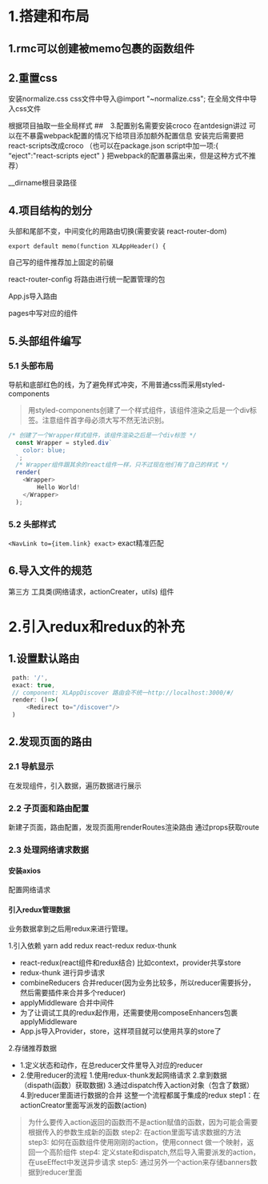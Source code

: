 # 1.搭建和布局
## 1.rmc可以创建被memo包裹的函数组件
## 2.重置css
安装normalize.css
css文件中导入@import "~normalize.css";
在全局文件中导入css文件

根据项目抽取一些全局样式
##　3.配置别名需要安装croco
在antdesign讲过
可以在不暴露webpack配置的情况下给项目添加额外配置信息
安装完后需要把react-scripts改成croco
（也可以在package.json script中加一项:{ “eject":"react-scripts eject" }
把webpack的配置暴露出来，但是这种方式不推荐）

__dirname根目录路径

## 4.项目结构的划分
头部和尾部不变，中间变化的用路由切换(需要安装 react-router-dom)
```
export default memo(function XLAppHeader() {
```
自己写的组件推荐加上固定的前缀

react-router-config 将路由进行统一配置管理的包

App.js导入路由

pages中写对应的组件

## 5.头部组件编写
### 5.1 头部布局
导航和底部红色的线，为了避免样式冲突，不用普通css而采用styled-components
>用styled-components创建了一个样式组件，该组件渲染之后是一个div标签。注意组件首字母必须大写不然无法识别。
```javascript
/* 创建了一个Wrapper样式组件，该组件渲染之后是一个div标签 */
  const Wrapper = styled.div`
    color: blue;
  `;
  /* Wrapper组件跟其余的react组件一样，只不过现在他们有了自己的样式 */
  render(
    <Wrapper>
        Hello World!
    </Wrapper>
  );
```
### 5.2 头部样式
```<NavLink to={item.link} exact>```
exact精准匹配
## 6.导入文件的规范
第三方
工具类(网络请求，actionCreater，utils)
组件
# 2.引入redux和redux的补充
## 1.设置默认路由
```javaScript
 path: '/',
 exact: true,
 // component: XLAppDiscover 路由会不统一http://localhost:3000/#/
 render: ()=>(
     <Redirect to="/discover"/>
 )
```
## 2.发现页面的路由
### 2.1 导航显示
在发现组件，引入数据，遍历数据进行展示
### 2.2 子页面和路由配置
新建子页面，路由配置，发现页面用renderRoutes渲染路由
通过props获取route
### 2.3 处理网络请求数据
#### 安装axios
配置网络请求
#### 引入redux管理数据
业务数据拿到之后用redux来进行管理。

1.引入依赖
yarn add redux react-redux redux-thunk
+ react-redux(react组件和redux结合) 比如context，provider共享store
+ redux-thunk 进行异步请求
+ combineReducers 合并reducer(因为业务比较多，所以reducer需要拆分，然后需要插件来合并多个reducer)
+ applyMiddleware 合并中间件
+ 为了让调试工具的redux起作用，还需要使用composeEnhancers包裹applyMiddleware
+ App.js导入Provider，store，这样项目就可以使用共享的store了
  
2.存储推荐数据
+ 1.定义状态和动作，在总reducer文件里导入对应的reducer
+ 2.使用reducer的流程
  1.使用redux-thunk发起网络请求 
  2.拿到数据 （dispath(函数）获取数据)
  3.通过dispatch传入action对象（包含了数据）
  4.到reducer里面进行数据的合并  这整一个流程都属于集成的redux
step1：在actionCreator里面写派发的函数(action)
> 为什么要传入action返回的函数而不是action赋值的函数，因为可能会需要根据传入的参数生成新的函数
step2: 在action里面写请求数据的方法
step3: 如何在函数组件使用刚刚的action，使用connect 做一个映射，返回一个高阶组件
step4: 定义state和dispatch,然后导入需要派发的action，在useEffect中发送异步请求
step5: 通过另外一个action来存储banners数据到reducer里面